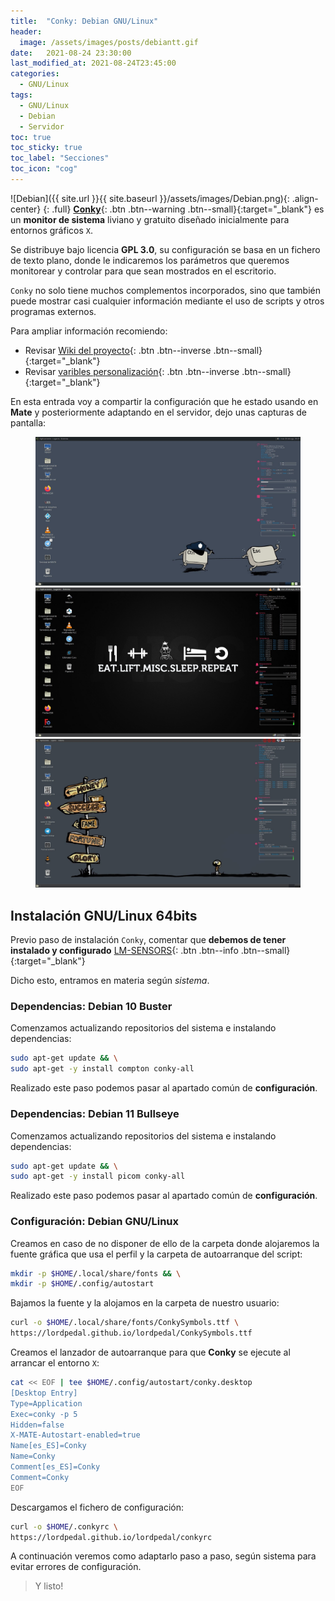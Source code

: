 ```yaml
---
title:  "Conky: Debian GNU/Linux"
header:
  image: /assets/images/posts/debiantt.gif
date:   2021-08-24 23:30:00
last_modified_at: 2021-08-24T23:45:00
categories:
  - GNU/Linux
tags:
  - GNU/Linux
  - Debian
  - Servidor
toc: true
toc_sticky: true
toc_label: "Secciones"
toc_icon: "cog"
---
```


![Debian]({{ site.url }}{{ site.baseurl }}/assets/images/Debian.png){: .align-center}
{: .full}
[**Conky**](https://github.com/brndnmtthws/conky){: .btn .btn--warning .btn--small}{:target="_blank"} es un **monitor de sistema** liviano y gratuito diseñado inicialmente para entornos gráficos `X`. 

Se distribuye bajo licencia **GPL 3.0**, su configuración se basa en un fichero de texto plano, donde le indicaremos los parámetros que queremos monitorear y controlar para que sean mostrados en el escritorio.

`Conky` no solo tiene muchos complementos incorporados, sino que también puede mostrar casi cualquier información mediante el uso de scripts y otros programas externos.

Para ampliar información recomiendo:

 * Revisar [Wiki del proyecto](https://github.com/brndnmtthws/conky/wiki){: .btn .btn--inverse .btn--small}{:target="_blank"} 
 * Revisar [varibles personalización](http://conky.sourceforge.net/variables.html){: .btn .btn--inverse .btn--small}{:target="_blank"}

En esta entrada voy a compartir la configuración que he estado usando en **Mate** y posteriormente adaptando en el servidor, dejo unas capturas de pantalla:

<figure class="third">
    <a href="/assets/images/posts/conky0.jpg"><img src="/assets/images/posts/conky0.jpg"></a>
    <a href="/assets/images/posts/conky00.jpg"><img src="/assets/images/posts/conky00.jpg"></a>
    <a href="/assets/images/posts/conky000.jpg"><img src="/assets/images/posts/conky000.jpg"></a>
</figure>

## Instalación GNU/Linux 64bits

Previo paso de instalación `Conky`, comentar que **debemos de tener instalado y configurado** [LM-SENSORS](https://lordpedal.github.io/gnu/linux/debian-11-servidor/#modding){: .btn .btn--info .btn--small}{:target="_blank"}

Dicho esto, entramos en materia según *sistema*.

### Dependencias: Debian 10 Buster

Comenzamos actualizando repositorios del sistema e instalando dependencias:

```bash
sudo apt-get update && \
sudo apt-get -y install compton conky-all
```

Realizado este paso podemos pasar al apartado común de **configuración**.

### Dependencias: Debian 11 Bullseye

Comenzamos actualizando repositorios del sistema e instalando dependencias:

```bash
sudo apt-get update && \
sudo apt-get -y install picom conky-all
```

Realizado este paso podemos pasar al apartado común de **configuración**.

### Configuración: Debian GNU/Linux


Creamos en caso de no disponer de ello de la carpeta donde alojaremos la fuente gráfica que usa el perfil y la carpeta de autoarranque del script:

```bash
mkdir -p $HOME/.local/share/fonts && \
mkdir -p $HOME/.config/autostart
```

Bajamos la fuente y la alojamos en la carpeta de nuestro usuario:

```bash
curl -o $HOME/.local/share/fonts/ConkySymbols.ttf \
https://lordpedal.github.io/lordpedal/ConkySymbols.ttf
```

Creamos el lanzador de autoarranque para que **Conky** se ejecute al arrancar el entorno `X`:

```bash
cat << EOF | tee $HOME/.config/autostart/conky.desktop
[Desktop Entry]
Type=Application
Exec=conky -p 5
Hidden=false
X-MATE-Autostart-enabled=true
Name[es_ES]=Conky
Name=Conky
Comment[es_ES]=Conky
Comment=Conky
EOF
```

Descargamos el fichero de configuración:

```bash
curl -o $HOME/.conkyrc \
https://lordpedal.github.io/lordpedal/conkyrc
```

A continuación veremos como adaptarlo paso a paso, según sistema para evitar errores de configuración.

> Y listo!
